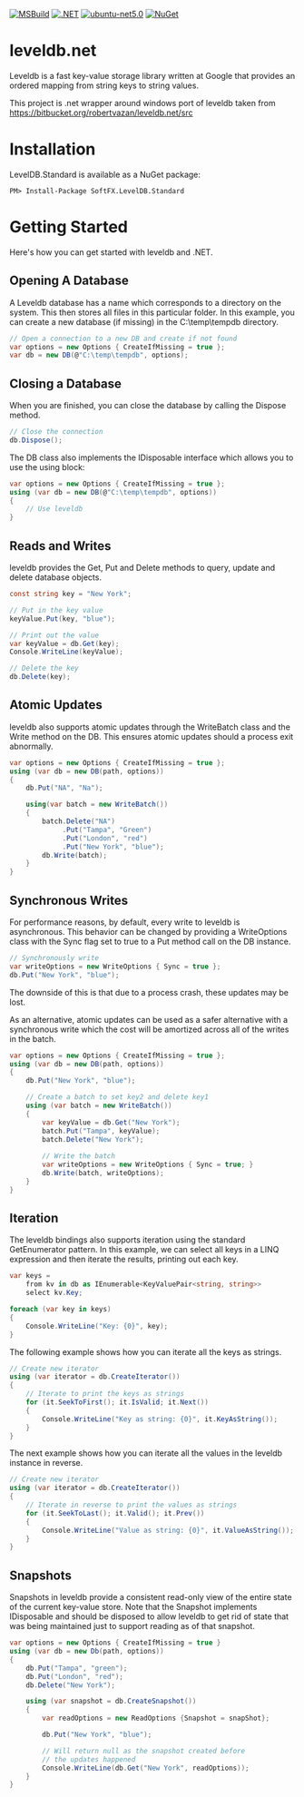 [![MSBuild](https://github.com/SoftFx/leveldb.net/actions/workflows/msbuild.yml/badge.svg)](https://github.com/SoftFx/leveldb.net/actions/workflows/msbuild.yml)
[![.NET](https://github.com/SoftFx/leveldb.net/actions/workflows/dotnet.yml/badge.svg)](https://github.com/SoftFx/leveldb.net/actions/workflows/dotnet.yml)
[![ubuntu-net5.0](https://github.com/SoftFx/leveldb.net/actions/workflows/ubuntu.yml/badge.svg?branch=master)](https://github.com/SoftFx/leveldb.net/actions/workflows/ubuntu.yml)
[![NuGet](https://img.shields.io/nuget/v/SoftFX.LevelDB.Standard.svg)](https://www.nuget.org/packages/SoftFX.LevelDB.Standard)
# leveldb.net
Leveldb is a fast key-value storage library written at Google that provides an ordered mapping from string keys to string values.

This project is .net wrapper around windows port of leveldb taken from https://bitbucket.org/robertvazan/leveldb.net/src

# Installation #
LevelDB.Standard is available as a NuGet package:

```
PM> Install-Package SoftFX.LevelDB.Standard
```

# Getting Started #

Here's how you can get started with leveldb and .NET.

## Opening A Database ##

A Leveldb database has a name which corresponds to a directory on the system.  This then stores all files in this particular folder.  In this example, you can create a new database (if missing) in the C:\temp\tempdb directory.

```csharp
// Open a connection to a new DB and create if not found
var options = new Options { CreateIfMissing = true };
var db = new DB(@"C:\temp\tempdb", options);
```

## Closing a Database ##

When you are finished, you can close the database by calling the Dispose method.

```csharp
// Close the connection
db.Dispose();
```

The DB class also implements the IDisposable interface which allows you to use the using block:

```csharp
var options = new Options { CreateIfMissing = true };
using (var db = new DB(@"C:\temp\tempdb", options)) 
{
    // Use leveldb
}
```

## Reads and Writes ##

leveldb provides the Get, Put and Delete methods to query, update and delete database objects.

```csharp
const string key = "New York";

// Put in the key value
keyValue.Put(key, "blue");

// Print out the value
var keyValue = db.Get(key);
Console.WriteLine(keyValue); 

// Delete the key
db.Delete(key);
```

## Atomic Updates ##

leveldb also supports atomic updates through the WriteBatch class and the Write method on the DB.  This ensures atomic updates should a process exit abnormally.

```csharp
var options = new Options { CreateIfMissing = true };
using (var db = new DB(path, options))
{
    db.Put("NA", "Na");

    using(var batch = new WriteBatch())
    {
        batch.Delete("NA")
             .Put("Tampa", "Green")
             .Put("London", "red")
             .Put("New York", "blue");
        db.Write(batch);
    }
}
```

## Synchronous Writes ##

For performance reasons, by default, every write to leveldb is asynchronous.  This behavior can be changed by providing a WriteOptions class with the Sync flag set to true to a Put method call on the DB instance.

```csharp
// Synchronously write
var writeOptions = new WriteOptions { Sync = true };
db.Put("New York", "blue");
```

The downside of this is that due to a process crash, these updates may be lost.  

As an alternative, atomic updates can be used as a safer alternative with a synchronous write which the cost will be amortized across all of the writes in the batch.

```csharp
var options = new Options { CreateIfMissing = true };
using (var db = new DB(path, options))
{
	db.Put("New York", "blue");

	// Create a batch to set key2 and delete key1
	using (var batch = new WriteBatch())
	{
		var keyValue = db.Get("New York");
		batch.Put("Tampa", keyValue);
		batch.Delete("New York");
		
		// Write the batch
		var writeOptions = new WriteOptions { Sync = true; }
		db.Write(batch, writeOptions);
	}
}
```

## Iteration ##

The leveldb bindings also supports iteration using the standard GetEnumerator pattern.  In this example, we can select all keys in a LINQ expression and then iterate the results, printing out each key.

```csharp
var keys = 
    from kv in db as IEnumerable<KeyValuePair<string, string>>
    select kv.Key;

foreach (var key in keys) 
{
	Console.WriteLine("Key: {0}", key);
}
```

The following example shows how you can iterate all the keys as strings.

```csharp
// Create new iterator
using (var iterator = db.CreateIterator())
{
	// Iterate to print the keys as strings
	for (it.SeekToFirst(); it.IsValid; it.Next()) 
	{
	    Console.WriteLine("Key as string: {0}", it.KeyAsString());
	}
}
```

The next example shows how you can iterate all the values in the leveldb instance in reverse.

```csharp
// Create new iterator
using (var iterator = db.CreateIterator())
{
	// Iterate in reverse to print the values as strings
	for (it.SeekToLast(); it.Valid(); it.Prev()) 
	{
	    Console.WriteLine("Value as string: {0}", it.ValueAsString());
	}
}
```

## Snapshots ##

Snapshots in leveldb provide a consistent read-only view of the entire state of the current key-value store.  Note that the Snapshot implements IDisposable and should be disposed to allow leveldb to get rid of state that was being maintained just to support reading as of that snapshot. 

```csharp
var options = new Options { CreateIfMissing = true }
using (var db = new Db(path, options))
{
    db.Put("Tampa", "green");
    db.Put("London", "red");
    db.Delete("New York");

	using (var snapshot = db.CreateSnapshot()) 
	{
		var readOptions = new ReadOptions {Snapshot = snapShot};

		db.Put("New York", "blue");

		// Will return null as the snapshot created before
		// the updates happened
		Console.WriteLine(db.Get("New York", readOptions)); 
	}
}
```

